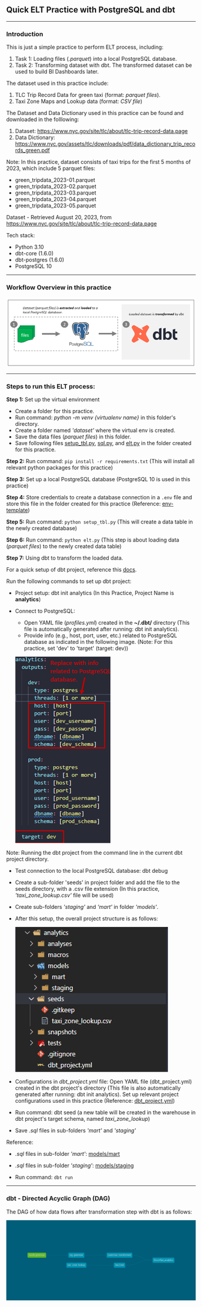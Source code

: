 ## Quick ELT Practice with PostgreSQL and dbt
---

### Introduction
This is just a simple practice to perform ELT process, including:
1. Task 1: Loading files (*.parquet*) into a local PostgreSQL database.
2. Task 2: Transforming dataset with dbt. The transformed dataset can be used to build BI Dashboards later.

The dataset used in this practice include:
1. TLC Trip Record Data for green taxi (format: *parquet files*).
2. Taxi Zone Maps and Lookup data (format: *CSV file*)

The Dataset and Data Dictionary used in this practice can be found and downloaded in the folllowing: 
1. Dataset: https://www.nyc.gov/site/tlc/about/tlc-trip-record-data.page
2. Data Dictionary: https://www.nyc.gov/assets/tlc/downloads/pdf/data_dictionary_trip_records_green.pdf

Note: In this practice, dataset consists of taxi trips for the first 5 months of 2023, which include 5 parquet files:
- green_tripdata_2023-01.parquet
- green_tripdata_2023-02.parquet  
- green_tripdata_2023-03.parquet
- green_tripdata_2023-04.parquet
- green_tripdata_2023-05.parquet

Dataset - Retrieved August 20, 2023, from https://www.nyc.gov/site/tlc/about/tlc-trip-record-data.page

Tech stack:
- Python 3.10
- dbt-core (1.6.0)
- dbt-postgres (1.6.0)
- PostgreSQL 10

---
### Workflow Overview in this practice

  ![workflow](https://github.com/DoThNg/Data-Engineering-Projects/blob/main/1_PostgreSQL_ETL/docs/elt_workflow.png)

---

### Steps to run this ELT process:
**Step 1:** Set up the virtual environment
- Create a folder for this practice.
- Run command: *python -m venv {virtualenv name}* in this folder's directory.
- Create a folder named *'dataset'* where the virtual env is created. 
- Save the data files (*parquet files*) in this folder.
- Save following files [setup_tbl.py](https://github.com/DoThNg/Data-Engineering-Projects/blob/main/1_PostgreSQL_ETL/setup_tbl.py), [sql.py](https://github.com/DoThNg/Data-Engineering-Projects/blob/main/1_PostgreSQL_ETL/sql.py), and [elt.py](https://github.com/DoThNg/Data-Engineering-Projects/blob/main/1_PostgreSQL_ETL/elt.py) in the folder created for this practice.  

**Step 2:** Run command: `pip install -r requirements.txt` (This will install all relevant python packages for this practice)

**Step 3:** Set up a local PostgreSQL database (PostgreSQL 10 is used in this practice)

**Step 4:** Store credentials to create a database connection in a `.env` file and store this file in the folder created for this practice (Reference: [env-template](https://github.com/DoThNg/Data-Engineering-Projects/blob/main/1_PostgreSQL_ETL/env-template))

**Step 5:** Run command: `python setup_tbl.py` (This will create a data table in the newly created database)

**Step 6:** Run command: `python elt.py` (This step is about loading data (*parquet files*) to the newly created data table)

**Step 7:** Using dbt to transform the loaded data. 

For a quick setup of dbt project, reference this [docs](https://docs.getdbt.com/quickstarts/manual-install?step=2). 

Run the following commands to set up dbt project: 
- Project setup: dbt init analytics (In this Practice, Project Name is **analytics**)
- Connect to PostgreSQL: 
  - Open YAML file (*profiles.yml*) created in the **~/.dbt/** directory (This file is automatically generated after running: dbt init analytics). 
  - Provide info (e.g., host, port, user, etc.) related to PostgreSQL database as indicated in the following image. (Note: For this practice, set 'dev' to 'target' (target: dev)) 

  ![YAML file](https://github.com/DoThNg/Data-Engineering-Projects/blob/main/1_PostgreSQL_ETL/docs/dbt_yaml_file.png)


Note: Running the dbt project from the command line in the current dbt project directory.

- Test connection to the local PostgreSQL database: dbt debug 
- Create a sub-folder 'seeds' in project folder and add the file to the seeds directory, with a .csv file extension (In this practice, *'taxi_zone_lookup.csv'* file will be used)
- Create sub-folders *'staging'* and *'mart'* in folder *'models'*. 
- After this setup, the overall project structure is as follows: 

  ![dbt project structure](https://github.com/DoThNg/Data-Engineering-Projects/blob/main/1_PostgreSQL_ETL/docs/dbt_project_structure.png)


- Configurations in *dbt_project.yml* file: Open YAML file (dbt_project.yml) created in the dbt project's directory (This file is also automatically generated after running: dbt init analytics). Set up relevant project configurations used in this practice (Reference: [dbt_project.yml](https://github.com/DoThNg/Data-Engineering-Projects/blob/main/1_PostgreSQL_ETL/analytics/dbt_project.yml))
- Run command: dbt seed (a new table will be created in the warehouse in dbt project's target schema, named *taxi_zone_lookup*)
- Save *.sql* files in sub-folders *'mart'* and *'staging'* 

Reference:
   - *.sql* files in sub-folder *'mart'*: [models/mart](https://github.com/DoThNg/Data-Engineering-Projects/tree/main/1_PostgreSQL_ETL/analytics/models/mart)
   - *.sql* files in sub-folder *'staging'*: [models/staging](https://github.com/DoThNg/Data-Engineering-Projects/tree/main/1_PostgreSQL_ETL/analytics/models/staging)

- Run command: `dbt run`

---

### dbt - Directed Acyclic Graph (DAG) 
The DAG of how data flows after transformation step with dbt is as follows:

  ![dag](https://github.com/DoThNg/Data-Engineering-Projects/blob/main/1_PostgreSQL_ETL/docs/dbt-dag.png)



